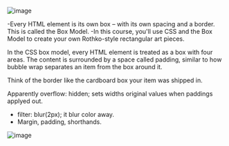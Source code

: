 ![image](https://user-images.githubusercontent.com/115179685/200095209-c43e83d1-85a5-48db-b61e-52fc64bd7cf7.png)


-Every HTML element is its own box – with its own spacing and a border. This is called the Box Model.
-In this course, you'll use CSS and the Box Model to create your own Rothko-style rectangular art pieces.

In the CSS box model, every HTML element is treated as a box with four areas.
The content is surrounded by a space called padding, similar to how bubble wrap separates an item from the box around it.

Think of the border like the cardboard box your item was shipped in.

Apparently overflow: hidden; sets widths original values when paddings applyed out.

-   filter: blur(2px); it blur color away.
-   Margin, padding, shorthands.

![image](https://user-images.githubusercontent.com/115179685/200095284-90a7438a-fb33-4dcf-8e4d-4b9c9d3d58be.png)

